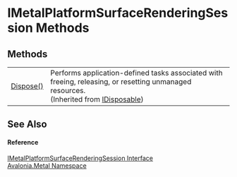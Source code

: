 # IMetalPlatformSurfaceRenderingSession Methods




## Methods
<table>
<tr>
<td><a href="https://learn.microsoft.com/dotnet/api/system.idisposable.dispose" target="_blank" rel="noopener noreferrer">Dispose()</a></td>
<td>Performs application-defined tasks associated with freeing, releasing, or resetting unmanaged resources.<br />(Inherited from <a href="https://learn.microsoft.com/dotnet/api/system.idisposable" target="_blank" rel="noopener noreferrer">IDisposable</a>)</td>
</tr>
</table>

## See Also


#### Reference
<a href="T_Avalonia_Metal_IMetalPlatformSurfaceRenderingSession">IMetalPlatformSurfaceRenderingSession Interface</a>  
<a href="N_Avalonia_Metal">Avalonia.Metal Namespace</a>  
